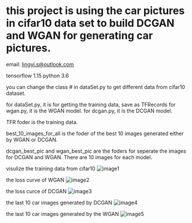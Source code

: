 # this project is using the car pictures in cifar10 data set to build DCGAN and WGAN for generating car pictures.
email: lingyi.s@outlook.com

tensorflow 1.15
python 3.6

you can change the class # in dataSet.py to get different data from cifar10 dataset.

for dataSet.py, it is for getting the training data, save as TFRecords
for wgan.py, it is the WGAN model.
for dcgan.py, it is the DCGAN model.

TFR foder is the training data.

best_10_images_for_all is the foder of the best 10 images generated either by WGAN or DCGAN.

dcgan_best_pic and wgan_best_pic are the foders for seperate the images for DCGAN and WGAN. There are 10 images for each model.

visulize the training data from cifar10
![image1](https://github.com/SidSong01/DeepLearningProjects/blob/master/GANs/pictures/carcifardata.png)

the loss curve of WGAN
![image2](https://github.com/SidSong01/DeepLearningProjects/blob/master/GANs/pictures/loss_wgan.png)

the loss curce of DCGAN 
![image3](https://github.com/SidSong01/DeepLearningProjects/blob/master/GANs/pictures/loss_wgan.png)

the last 10 car images generated by DCGAN
![image4](https://github.com/SidSong01/DeepLearningProjects/blob/master/GANs/pictures/dcgan_last.png)

the last 10 car images generated by the WGAN
![image5](https://github.com/SidSong01/DeepLearningProjects/blob/master/GANs/pictures/wgan_last.png)
